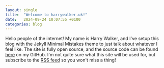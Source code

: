 ```yaml
---
layout: single
title:  "Welcome to harrywalker.uk!"
date:   2024-09-24 10:07:55 +0100
categories: blog
---
```

Hello people of the internet! My name is Harry Walker, and I've setup this blog with the Jekyll Minimal Mistakes theme to just talk about whatever I feel like. The site is fully open source, and the source code can be found [here](https://github.com/ayeitsharry/site) on my GitHub. I'm not quite sure what this site will be used for, but subscribe to the [RSS feed](/feed.xml) so you won't miss a thing!